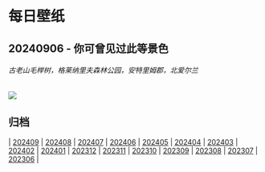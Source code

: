 # 每日壁纸

## 20240906 - 你可曾见过此等景色

###### 古老山毛榉树，格莱纳里夫森林公园，安特里姆郡，北爱尔兰

![](https://www.bing.com/th?id=OHR.GlenariffPark_ZH-CN4667558707_UHD.jpg)

## 归档

| [202409](/202409/README.md)
| [202408](/202408/README.md)
| [202407](/202407/README.md)
| [202406](/202406/README.md)
| [202405](/202405/README.md)
| [202404](/202404/README.md)
| [202403](/202403/README.md)
| [202402](/202402/README.md)
| [202401](/202401/README.md)
| [202312](/202312/README.md)
| [202311](/202311/README.md)
| [202310](/202310/README.md)
| [202309](/202309/README.md)
| [202308](/202308/README.md)
| [202307](/202307/README.md)
| [202306](/202306/README.md)
|